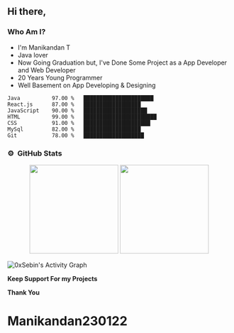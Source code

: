 ## Hi there, 
### Who Am I?

  * I'm Manikandan T
  * Java lover
  * Now Going Graduation but,
    I've Done Some Project as a App Developer and Web Developer
  * 20 Years Young Programmer
  * Well Basement on App Developing & Designing


```text
Java          97.00 %   ██████████████████████
React.js      87.00 %   ██████████████████
JavaScript    90.00 %   ████████████████████
HTML          99.00 %   ███████████████████████  
CSS           91.00 %   █████████████████████                
MySql         82.00 %   ██████████████████  
Git           78.00 %   ███████████████████      
```


### ⚙️ &nbsp;GitHub Stats

<p align="center">
<img height="200em" src="https://github-readme-stats.vercel.app/api?username=Manikandan230122&show_icons=true&theme=algolia&title_color=fff&icon_color=79ff97&text_color=9f9f9f&bg_color=151515" />
<img height="200em" src="https://github-readme-stats.vercel.app/api/top-langs/?username=Manikandan230122&title_color=fff&icon_color=79ff97&text_color=9f9f9f&bg_color=151515" />
</p>

<img alt="0xSebin's Activity Graph" src="https://activity-graph.herokuapp.com/graph?username=Manikandan230122&bg_color=red&color=FFFFFF&line=FFFFFF&point=FFFFFF&hide_border=true" />

**Keep Support For my Projects**

**Thank You**
# Manikandan230122

